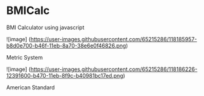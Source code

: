 # BMICalc
BMI Calculator using javascript

![image]
(https://user-images.githubusercontent.com/65215286/118185957-b8d0e700-b46f-11eb-8a70-38e6e0f46826.png)

Metric System

![image]
(https://user-images.githubusercontent.com/65215286/118186226-12391600-b470-11eb-8f9c-b40981bc17ed.png)

American Standard
